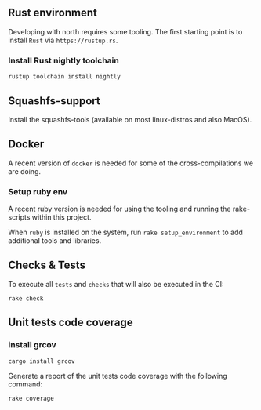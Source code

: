 ## Rust environment

Developing with north requires some tooling. The first starting point is to install `Rust` via `https://rustup.rs`.

### Install Rust nightly toolchain

```shell
rustup toolchain install nightly
```

## Squashfs-support

Install the squashfs-tools (available on most linux-distros and also MacOS).

## Docker

A recent version of `docker` is needed for some of the cross-compilations we are doing.

### Setup ruby env

A recent ruby version is needed for using the tooling and running the rake-scripts within this
project.

When `ruby` is installed on the system, run `rake setup_environment` to add additional tools and libraries.

## Checks & Tests

To execute all `tests` and `checks` that will also be executed in the CI:

```shell
rake check
```

## Unit tests code coverage

### install grcov

```shell
cargo install grcov
```


Generate a report of the unit tests code coverage with the following command:

```shell
rake coverage
```
